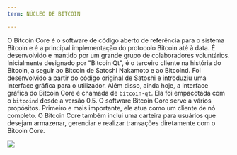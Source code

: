 ```yaml
---
term: NÚCLEO DE BITCOIN

---
```

O Bitcoin Core é o software de código aberto de referência para o sistema Bitcoin e é a principal implementação do protocolo Bitcoin até à data. É desenvolvido e mantido por um grande grupo de colaboradores voluntários. Inicialmente designado por "Bitcoin Qt", é o terceiro cliente na história do Bitcoin, a seguir ao Bitcoin de Satoshi Nakamoto e ao Bitcoind. Foi desenvolvido a partir do código original de Satoshi e introduziu uma interface gráfica para o utilizador. Além disso, ainda hoje, a interface gráfica do Bitcoin Core é chamada de `bitcoin-qt`. Ela foi empacotada com o `bitcoind` desde a versão 0.5. O software Bitcoin Core serve a vários propósitos. Primeiro e mais importante, ele atua como um cliente de nó completo. O Bitcoin Core também inclui uma carteira para usuários que desejam armazenar, gerenciar e realizar transações diretamente com o Bitcoin Core.

![](../../dictionnaire/assets/42.webp)